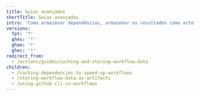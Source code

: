 ```yaml
---
title: Guias avançados
shortTitle: Guias avançados
intro: 'Como armazenar dependências, armazenar os resultados como artefatos e usar a CLI do GitHub em fluxos de trabalho.'
versions:
  fpt: '*'
  ghes: '*'
  ghae: '*'
  ghec: '*'
redirect_from:
  - /actions/guides/caching-and-storing-workflow-data
children:
  - /caching-dependencies-to-speed-up-workflows
  - /storing-workflow-data-as-artifacts
  - /using-github-cli-in-workflows
---
```


